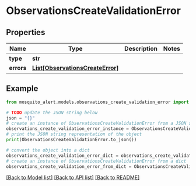 # ObservationsCreateValidationError


## Properties

Name | Type | Description | Notes
------------ | ------------- | ------------- | -------------
**type** | **str** |  | 
**errors** | [**List[ObservationsCreateError]**](ObservationsCreateError.md) |  | 

## Example

```python
from mosquito_alert.models.observations_create_validation_error import ObservationsCreateValidationError

# TODO update the JSON string below
json = "{}"
# create an instance of ObservationsCreateValidationError from a JSON string
observations_create_validation_error_instance = ObservationsCreateValidationError.from_json(json)
# print the JSON string representation of the object
print(ObservationsCreateValidationError.to_json())

# convert the object into a dict
observations_create_validation_error_dict = observations_create_validation_error_instance.to_dict()
# create an instance of ObservationsCreateValidationError from a dict
observations_create_validation_error_from_dict = ObservationsCreateValidationError.from_dict(observations_create_validation_error_dict)
```
[[Back to Model list]](../README.md#documentation-for-models) [[Back to API list]](../README.md#documentation-for-api-endpoints) [[Back to README]](../README.md)


